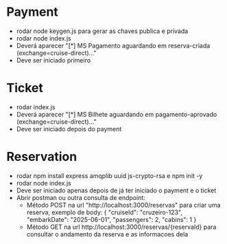 # Payment
- rodar node keygen.js para gerar as chaves publica e privada 
- rodar node index.js
- Deverá aparecer "[*] MS Pagamento aguardando em reserva-criada (exchange=cruise-direct)..."
- Deve ser iniciado primeiro

# Ticket
- rodar index.js
- Deverá aparecer "[*] MS Bilhete aguardando em pagamento-aprovado (exchange=cruise-direct)..."
- Deve ser iniciado depois do payment

# Reservation
- rodar npm install express amqplib uuid js-crypto-rsa e npm init -y
- rodar node index.js
- Deve ser iniciado apenas depois de já ter iniciado o payment e o ticket
- Abrir postman ou outra consulta de endpoint:
    - Método POST na url "http://localhost:3000/reservas" para criar uma reserva, exemplo de body:
    {
        "cruiseId":    "cruzeiro-123",
        "embarkDate":  "2025-06-01",
        "passengers":  2,
        "cabins":      1
    }
    - Método GET na url http://localhost:3000/reservas/{reservaId} para consultar o andamento da reserva e as informacoes dela

